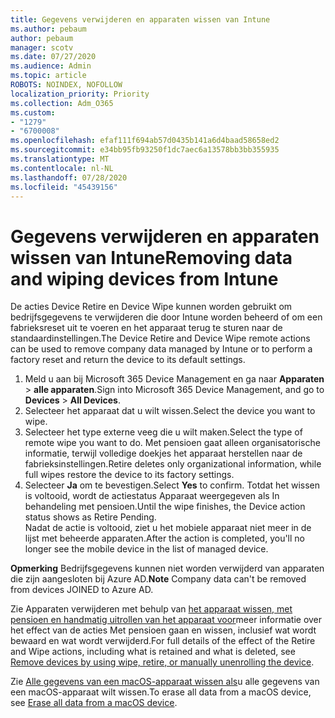 ```yaml
---
title: Gegevens verwijderen en apparaten wissen van Intune
ms.author: pebaum
author: pebaum
manager: scotv
ms.date: 07/27/2020
ms.audience: Admin
ms.topic: article
ROBOTS: NOINDEX, NOFOLLOW
localization_priority: Priority
ms.collection: Adm_O365
ms.custom:
- "1279"
- "6700008"
ms.openlocfilehash: efaf111f694ab57d0435b141a6d4baad58658ed2
ms.sourcegitcommit: e34bb95fb93250f1dc7aec6a13578bb3bb355935
ms.translationtype: MT
ms.contentlocale: nl-NL
ms.lasthandoff: 07/28/2020
ms.locfileid: "45439156"
---
```

# <a name="removing-data-and-wiping-devices-from-intune"></a><span data-ttu-id="a62d6-102">Gegevens verwijderen en apparaten wissen van Intune</span><span class="sxs-lookup"><span data-stu-id="a62d6-102">Removing data and wiping devices from Intune</span></span>

<span data-ttu-id="a62d6-103">De acties Device Retire en Device Wipe kunnen worden gebruikt om bedrijfsgegevens te verwijderen die door Intune worden beheerd of om een fabrieksreset uit te voeren en het apparaat terug te sturen naar de standaardinstellingen.</span><span class="sxs-lookup"><span data-stu-id="a62d6-103">The Device Retire and Device Wipe remote actions can be used to remove company data managed by Intune or to perform a factory reset and return the device to its default settings.</span></span>

1. <span data-ttu-id="a62d6-104">Meld u aan bij Microsoft 365 Device Management en ga naar **Apparaten**  >  **alle apparaten**.</span><span class="sxs-lookup"><span data-stu-id="a62d6-104">Sign into Microsoft 365 Device Management, and go to **Devices** > **All Devices**.</span></span>
2. <span data-ttu-id="a62d6-105">Selecteer het apparaat dat u wilt wissen.</span><span class="sxs-lookup"><span data-stu-id="a62d6-105">Select the device you want to wipe.</span></span>
3. <span data-ttu-id="a62d6-106">Selecteer het type externe veeg die u wilt maken.</span><span class="sxs-lookup"><span data-stu-id="a62d6-106">Select the type of remote wipe you want to do.</span></span> <span data-ttu-id="a62d6-107">Met pensioen gaat alleen organisatorische informatie, terwijl volledige doekjes het apparaat herstellen naar de fabrieksinstellingen.</span><span class="sxs-lookup"><span data-stu-id="a62d6-107">Retire deletes only organizational information, while full wipes restore the device to its factory settings.</span></span>
4. <span data-ttu-id="a62d6-108">Selecteer **Ja** om te bevestigen.</span><span class="sxs-lookup"><span data-stu-id="a62d6-108">Select **Yes** to confirm.</span></span> <span data-ttu-id="a62d6-109">Totdat het wissen is voltooid, wordt de actiestatus Apparaat weergegeven als In behandeling met pensioen.</span><span class="sxs-lookup"><span data-stu-id="a62d6-109">Until the wipe finishes, the Device action status shows as Retire Pending.</span></span></br>
    <span data-ttu-id="a62d6-110">Nadat de actie is voltooid, ziet u het mobiele apparaat niet meer in de lijst met beheerde apparaten.</span><span class="sxs-lookup"><span data-stu-id="a62d6-110">After the action is completed, you'll no longer see the mobile device in the list of managed device.</span></span>

<span data-ttu-id="a62d6-111">**Opmerking** Bedrijfsgegevens kunnen niet worden verwijderd van apparaten die zijn aangesloten bij Azure AD.</span><span class="sxs-lookup"><span data-stu-id="a62d6-111">**Note** Company data can't be removed from devices JOINED to Azure AD.</span></span>

<span data-ttu-id="a62d6-112">Zie Apparaten verwijderen met behulp van [het apparaat wissen, met pensioen en handmatig uitrollen van het apparaat voor](https://docs.microsoft.com/intune/devices-wipe)meer informatie over het effect van de acties Met pensioen gaan en wissen, inclusief wat wordt bewaard en wat wordt verwijderd.</span><span class="sxs-lookup"><span data-stu-id="a62d6-112">For full details of the effect of the Retire and Wipe actions, including what is retained and what is deleted, see [Remove devices by using wipe, retire, or manually unenrolling the device](https://docs.microsoft.com/intune/devices-wipe).</span></span>

<span data-ttu-id="a62d6-113">Zie [Alle gegevens van een macOS-apparaat wissen als](https://docs.microsoft.com/intune/device-erase)u alle gegevens van een macOS-apparaat wilt wissen.</span><span class="sxs-lookup"><span data-stu-id="a62d6-113">To erase all data from a macOS device, see [Erase all data from a macOS device](https://docs.microsoft.com/intune/device-erase).</span></span>